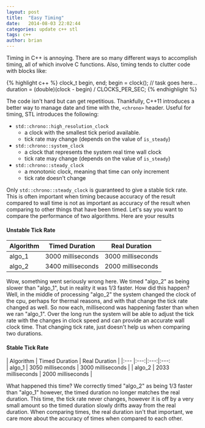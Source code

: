 ```yaml
---
layout: post
title:  "Easy Timing"
date:   2014-08-03 22:02:44
categories: update c++ stl
tags: c++ 
author: brian
---
```


Timing in C++ is annoying. There are so many different ways to accomplish timing, all of which involve C functions. Also, timing tends to clutter code with blocks like:

{% highlight c++ %}
clock_t begin, end;
begin = clock();
// task goes here...
duration = (double)(clock - begin) / CLOCKS_PER_SEC;
{% endhighlight %}

The code isn't hard but can get repetitious. Thankfully, C++11 introduces a better way to manage date and time with the, `<chrono>` header. Useful for timing, STL introduces the following:

* `std::chrono::high_resolution_clock`
  * a clock with the smallest tick period available.
  * tick rate may change (depends on the value of `is_steady`)
* `std::chrono::system_clock`
  * a clock that represents the system real time wall clock
  * tick rate may change (depends on the value of `is_steady`)
* `std::chrono::steady_clock`
  * a monotonic clock, meaning that time can only increment
  * tick rate doesn't change

Only `std::chrono::steady_clock` is guaranteed to give a stable tick rate. This is often important when timing because accuracy of the result compared to wall time is not as important as accuracy of the result when comparing to other things that have been timed. Let's say you want to compare the performance of two algorithms. Here are your results

#### Unstable Tick Rate
| Algorithm | Timed Duration | Real Duration |
|:--- |:---:|:---:|
| algo_1 | 3000 milliseconds | 3000 milliseconds |
| algo_2 | 3400 milliseconds | 2000 milliseconds |

Wow, something went seriously wrong here. We timed "algo_2" as being slower than "algo_1", but in reality it was 1/3 faster. How did this happen? Well, in the middle of processing "algo_2" the system changed the clock of the cpu, perhaps for thermal reasons, and with that change the tick rate changed as well. So now each, millisecond was happening faster than when we ran "algo_1". Over the long run the system will be able to adjust the tick rate with the changes in clock speed and can provide an accurate wall clock time. That changing tick rate, just doesn't help us when comparing two durations.

#### Stable Tick Rate
| Algorithm | Timed Duration | Real Duration |
|:--- |:---:|:---:|:---:\
| algo_1 | 3050 milliseconds | 3000 milliseconds |
| algo_2 | 2033 milliseconds | 2000 milliseconds |

What happened this time? We correctly timed "algo_2" as being 1/3 faster than "algo_1" however, the timed duration no longer matches the real duration. This time, the tick rate never changes, however it is off by a very small amount so the timed duration slowly drifts away from the real duration. When comparing times, the real duration isn't that important, we care more about the accuracy of times when compared to each other.